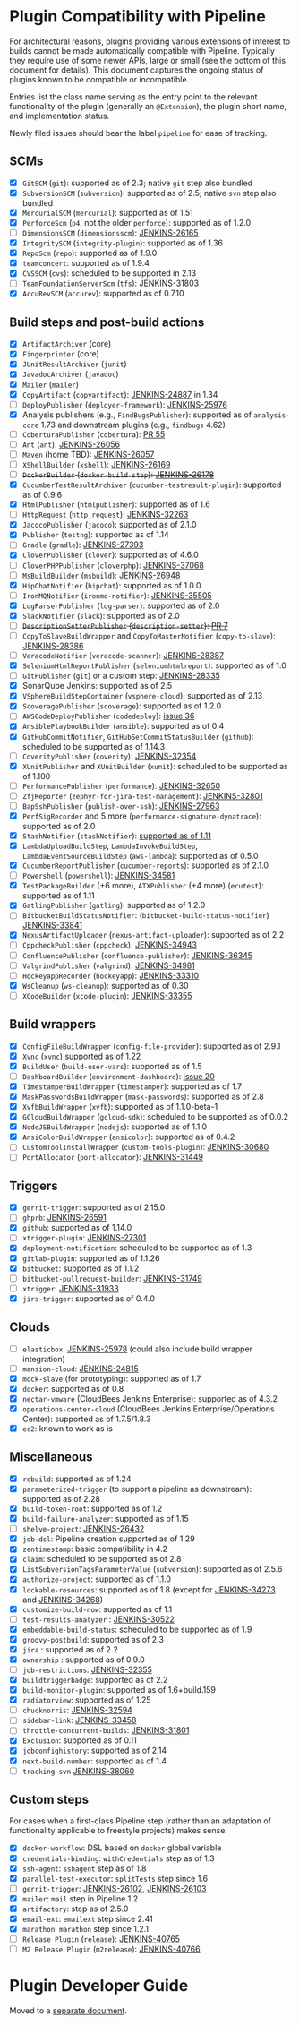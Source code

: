# Plugin Compatibility with Pipeline

For architectural reasons, plugins providing various extensions of interest to builds cannot be made automatically compatible with Pipeline.
Typically they require use of some newer APIs, large or small (see the bottom of this document for details).
This document captures the ongoing status of plugins known to be compatible or incompatible.

Entries list the class name serving as the entry point to the relevant functionality of the plugin (generally an `@Extension`), the plugin short name, and implementation status.

Newly filed issues should bear the label `pipeline` for ease of tracking.

## SCMs

- [X] `GitSCM` (`git`): supported as of 2.3; native `git` step also bundled
- [X] `SubversionSCM` (`subversion`): supported as of 2.5; native `svn` step also bundled
- [X] `MercurialSCM` (`mercurial`): supported as of 1.51
- [X] `PerforceScm` (`p4`, not the older `perforce`): supported as of 1.2.0
- [ ] `DimensionsSCM` (`dimensionsscm`): [JENKINS-26165](https://issues.jenkins-ci.org/browse/JENKINS-26165)
- [X] `IntegritySCM` (`integrity-plugin`): supported as of 1.36
- [X] `RepoScm` (`repo`): supported as of 1.9.0
- [X] `teamconcert`: supported as of 1.9.4
- [X] `CVSSCM` (`cvs`): scheduled to be supported in 2.13
- [ ] `TeamFoundationServerScm` (`tfs`): [JENKINS-31803](https://issues.jenkins-ci.org/browse/JENKINS-31803)
- [X] `AccuRevSCM` (`accurev`): supported as of 0.7.10

## Build steps and post-build actions

- [X] `ArtifactArchiver` (core)
- [X] `Fingerprinter` (core)
- [X] `JUnitResultArchiver` (`junit`)
- [X] `JavadocArchiver` (`javadoc`)
- [X] `Mailer` (`mailer`)
- [X] `CopyArtifact` (`copyartifact`): [JENKINS-24887](https://issues.jenkins-ci.org/browse/JENKINS-24887) in 1.34
- [ ] `DeployPublisher` (`deployer-framework`): [JENKINS-25976](https://issues.jenkins-ci.org/browse/JENKINS-25976)
- [X] Analysis publishers (e.g., `FindBugsPublisher`): supported as of `analysis-core` 1.73 and downstream plugins (e.g., `findbugs` 4.62)
- [ ] `CoberturaPublisher` (`cobertura`): [PR 55](https://github.com/jenkinsci/cobertura-plugin/pull/55)
- [ ] `Ant` (`ant`): [JENKINS-26056](https://issues.jenkins-ci.org/browse/JENKINS-26056)
- [ ] `Maven` (home TBD): [JENKINS-26057](https://issues.jenkins-ci.org/browse/JENKINS-26057)
- [ ] `XShellBuilder` (`xshell`): [JENKINS-26169](https://issues.jenkins-ci.org/browse/JENKINS-26169)
- [ ] ~~`DockerBuilder` (`docker-build-step`): [JENKINS-26178](https://issues.jenkins-ci.org/browse/JENKINS-26178)~~
- [X] `CucumberTestResultArchiver` (`cucumber-testresult-plugin`): supported as of 0.9.6
- [X] `HtmlPublisher` (`htmlpublisher`): supported as of 1.6
- [ ] `HttpRequest` (`http_request`): [JENKINS-32263](https://issues.jenkins-ci.org/browse/JENKINS-32263)
- [X] `JacocoPublisher` (`jacoco`): supported as of 2.1.0
- [X] `Publisher` (`testng`): supported as of 1.14
- [ ] `Gradle` (`gradle`): [JENKINS-27393](https://issues.jenkins-ci.org/browse/JENKINS-27393)
- [X] `CloverPublisher` (`clover`): supported as of 4.6.0
- [ ] `CloverPHPPublisher` (`cloverphp`): [JENKINS-37068](https://issues.jenkins-ci.org/browse/JENKINS-37068)
- [ ] `MsBuildBuilder` (`msbuild`): [JENKINS-26948](https://issues.jenkins-ci.org/browse/JENKINS-26948)
- [X] `HipChatNotifier` (`hipchat`): supported as of 1.0.0
- [ ] `IronMQNotifier` (`ironmq-notifier`): [JENKINS-35505](https://issues.jenkins-ci.org/browse/JENKINS-35505)
- [X] `LogParserPublisher` (`log-parser`): supported as of 2.0
- [X] `SlackNotifier` (`slack`): supported as of 2.0
- [ ] ~~`DescriptionSetterPublisher` (`description-setter`): [PR 7](https://github.com/jenkinsci/description-setter-plugin/pull/7)~~
- [ ] `CopyToSlaveBuildWrapper` and `CopyToMasterNotifier` (`copy-to-slave`): [JENKINS-28386](https://issues.jenkins-ci.org/browse/JENKINS-28386)
- [ ] `VeracodeNotifier` (`veracode-scanner`): [JENKINS-28387](https://issues.jenkins-ci.org/browse/JENKINS-28387)
- [X] `SeleniumHtmlReportPublisher` (`seleniumhtmlreport`): supported as of 1.0
- [ ] `GitPublisher` (`git`) or a custom step: [JENKINS-28335](https://issues.jenkins-ci.org/browse/JENKINS-28335)
- [X] SonarQube Jenkins: supported as of 2.5
- [X] `VSphereBuildStepContainer` (`vsphere-cloud`): supported as of 2.13
- [X] `ScoveragePublisher` (`scoverage`): supported as of 1.2.0
- [ ] `AWSCodeDeployPublisher` (`codedeploy`): [issue 36](https://github.com/awslabs/aws-codedeploy-plugin/issues/36)
- [X] `AnsiblePlaybookBuilder` (`ansible`): supported as of 0.4
- [X] `GitHubCommitNotifier`, `GitHubSetCommitStatusBuilder` (`github`): scheduled to be supported as of 1.14.3
- [ ] `CoverityPublisher` (`coverity`): [JENKINS-32354](https://issues.jenkins-ci.org/browse/JENKINS-32354)
- [X] `XUnitPublisher` and `XUnitBuilder` (`xunit`): scheduled to be supported as of 1.100
- [ ] `PerformancePublisher` (`performance`): [JENKINS-32650](https://issues.jenkins-ci.org/browse/JENKINS-32650)
- [ ] `ZfjReporter` (`zephyr-for-jira-test-management`): [JENKINS-32801](https://issues.jenkins-ci.org/browse/JENKINS-32801)
- [ ] `BapSshPublisher` (`publish-over-ssh`): [JENKINS-27963](https://issues.jenkins-ci.org/browse/JENKINS-27963)
- [X] `PerfSigRecorder` and 5 more (`performance-signature-dynatrace`): supported as of 2.0
- [X] `StashNotifier` (`stashNotifier`): [supported as of 1.11](https://github.com/jenkinsci/stashnotifier-plugin#note-on-pipeline-plugin-usage)
- [X] `LambdaUploadBuildStep`, `LambdaInvokeBuildStep`, `LambdaEventSourceBuildStep` (`aws-lambda`): supported as of 0.5.0
- [X] `CucumberReportPublisher` (`cucumber-reports`): supported as of 2.1.0
- [ ] `Powershell` (`powershell`): [JENKINS-34581](https://issues.jenkins-ci.org/browse/JENKINS-34581)
- [X] `TestPackageBuilder` (+6 more), `ATXPublisher` (+4 more) (`ecutest`): supported as of 1.11
- [X] `GatlingPublisher` (`gatling`): supported as of 1.2.0
- [ ] `BitbucketBuildStatusNotifier`: (`bitbucket-build-status-notifier`) [JENKINS-33841](https://issues.jenkins-ci.org/browse/JENKINS-33841)
- [X] `NexusArtifactUploader` (`nexus-artifact-uploader`): supported as of 2.2
- [ ] `CppcheckPublisher` (`cppcheck`): [JENKINS-34943](https://issues.jenkins-ci.org/browse/JENKINS-35096)
- [ ] `ConfluencePublisher` (`confluence-publisher`): [JENKINS-36345](https://issues.jenkins-ci.org/browse/JENKINS-36345)
- [ ] `ValgrindPublisher` (`valgrind`): [JENKINS-34981](https://issues.jenkins-ci.org/browse/JENKINS-34981)
- [ ] `HockeyappRecorder` (`hockeyapp`): [JENKINS-33310](https://issues.jenkins-ci.org/browse/JENKINS-33310)
- [X] `WsCleanup` (`ws-cleanup`): supported as of 0.30
- [ ] `XCodeBuilder` (`xcode-plugin`): [JENKINS-33355](https://issues.jenkins-ci.org/browse/JENKINS-33355)

## Build wrappers

- [X] `ConfigFileBuildWrapper` (`config-file-provider`): supported as of 2.9.1
- [X] `Xvnc` (`xvnc`) supported as of 1.22
- [X] `BuildUser` (`build-user-vars`): supported as of 1.5
- [ ] `DashboardBuilder` (`environment-dashboard`): [issue 20](https://github.com/vipinsthename/environment-dashboard/issues/20)
- [X] `TimestamperBuildWrapper` (`timestamper`): supported as of 1.7
- [x] `MaskPasswordsBuildWrapper` (`mask-passwords`): supported as of 2.8
- [X] `XvfbBuildWrapper` (`xvfb`): supported as of 1.1.0-beta-1
- [X] `GCloudBuildWrapper` (`gcloud-sdk`): scheduled to be supported as of 0.0.2
- [X] `NodeJSBuildWrapper` (`nodejs`): supported as of 1.1.0
- [X] `AnsiColorBuildWrapper` (`ansicolor`): supported as of 0.4.2
- [ ] `CustomToolInstallWrapper` (`custom-tools-plugin`): [JENKINS-30680](https://issues.jenkins-ci.org/browse/JENKINS-30680)
- [ ] `PortAllocator` (`port-allocator`): [JENKINS-31449](https://issues.jenkins-ci.org/browse/JENKINS-31449)

## Triggers

- [X] `gerrit-trigger`: supported as of 2.15.0
- [ ] `ghprb`: [JENKINS-26591](https://issues.jenkins-ci.org/browse/JENKINS-26591)
- [X] `github`: supported as of 1.14.0
- [ ] `xtrigger-plugin`: [JENKINS-27301](https://issues.jenkins-ci.org/browse/JENKINS-27301)
- [X] `deployment-notification`: scheduled to be supported as of 1.3
- [X] `gitlab-plugin`: supported as of 1.1.26
- [X] `bitbucket`: supported as of 1.1.2
- [ ] `bitbucket-pullrequest-builder`: [JENKINS-31749](https://issues.jenkins-ci.org/browse/JENKINS-31749)
- [ ] `xtrigger`: [JENKINS-31933](https://issues.jenkins-ci.org/browse/JENKINS-31933)
- [X] `jira-trigger`: supported as of 0.4.0

## Clouds

- [ ] `elasticbox`: [JENKINS-25978](https://issues.jenkins-ci.org/browse/JENKINS-25978) (could also include build wrapper integration)
- [ ] `mansion-cloud`: [JENKINS-24815](https://issues.jenkins-ci.org/browse/JENKINS-24815)
- [X] `mock-slave` (for prototyping): supported as of 1.7
- [X] `docker`: supported as of 0.8
- [X] `nectar-vmware` (CloudBees Jenkins Enterprise): supported as of 4.3.2
- [X] `operations-center-cloud` (CloudBees Jenkins Enterprise/Operations Center): supported as of 1.7.5/1.8.3
- [X] `ec2`: known to work as is

## Miscellaneous

- [X] `rebuild`: supported as of 1.24
- [X] `parameterized-trigger` (to support a pipeline as downstream): supported as of 2.28
- [X] `build-token-root`: supported as of 1.2
- [X] `build-failure-analyzer`: supported as of 1.15
- [ ] `shelve-project`: [JENKINS-26432](https://issues.jenkins-ci.org/browse/JENKINS-26432)
- [X] `job-dsl`: Pipeline creation supported as of 1.29
- [X] `zentimestamp`: basic compatibility in 4.2
- [X] `claim`: scheduled to be supported as of 2.8
- [X] `ListSubversionTagsParameterValue` (`subversion`): supported as of 2.5.6
- [X] `authorize-project`: supported as of 1.1.0
- [X] `lockable-resources`: supported as of 1.8 (except for [JENKINS-34273](https://issues.jenkins-ci.org/browse/JENKINS-34273) and [JENKINS-34268](https://issues.jenkins-ci.org/browse/JENKINS-34268))
- [X] `customize-build-now`: supported as of 1.1
- [ ] `test-results-analyzer` : [JENKINS-30522](https://issues.jenkins-ci.org/browse/JENKINS-30522)
- [X] `embeddable-build-status`: scheduled to be supported as of 1.9
- [X] `groovy-postbuild`: supported as of 2.3
- [X] `jira` : supported as of 2.2
- [X] `ownership` : supported as of 0.9.0
- [ ] `job-restrictions`: [JENKINS-32355](https://issues.jenkins-ci.org/browse/JENKINS-32355)
- [X] `buildtriggerbadge`: supported as of 2.2
- [X] `build-monitor-plugin`: supported as of 1.6+build.159
- [X] `radiatorview`: supported as of 1.25
- [ ] `chucknorris`: [JENKINS-32594](https://issues.jenkins-ci.org/browse/JENKINS-32594)
- [ ] `sidebar-link`: [JENKINS-33458](https://issues.jenkins-ci.org/browse/JENKINS-33458)
- [ ] `throttle-concurrent-builds`: [JENKINS-31801](https://issues.jenkins-ci.org/browse/JENKINS-31801)
- [x] `Exclusion`: supported as of 0.11
- [X] `jobconfighistory`: supported as of 2.14
- [X] `next-build-number`: supported as of 1.4
- [ ] `tracking-svn` [JENKINS-38060](https://issues.jenkins-ci.org/browse/JENKINS-38060)

## Custom steps

For cases when a first-class Pipeline step (rather than an adaptation of functionality applicable to freestyle projects) makes sense.

- [X] `docker-workflow`: DSL based on `docker` global variable
- [X] `credentials-binding`: `withCredentials` step as of 1.3
- [X] `ssh-agent`: `sshagent` step as of 1.8
- [X] `parallel-test-executor`: `splitTests` step since 1.6
- [ ] `gerrit-trigger`: [JENKINS-26102](https://issues.jenkins-ci.org/browse/JENKINS-26102), [JENKINS-26103](https://issues.jenkins-ci.org/browse/JENKINS-26103)
- [X] `mailer`: `mail` step in Pipeline 1.2
- [X] `artifactory`: step as of 2.5.0
- [X] `email-ext`: `emailext` step since 2.41
- [X] `marathon`: `marathon` step since 1.2.1
- [ ] `Release Plugin` (`release`): [JENKINS-40765](https://issues.jenkins-ci.org/browse/JENKINS-40765)
- [ ] `M2 Release Plugin` (`m2release`): [JENKINS-40766](https://issues.jenkins-ci.org/browse/JENKINS-40766)

# Plugin Developer Guide

Moved to a [separate document](DEVGUIDE.md).
